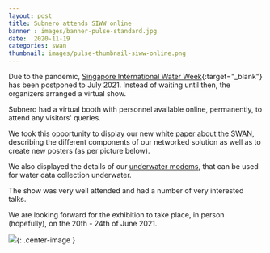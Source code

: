 ```yaml
---
layout: post
title: Subnero attends SIWW online
banner : images/banner-pulse-standard.jpg
date:  2020-11-19
categories: swan
thumbnail: images/pulse-thumbnail-siww-online.png
---
```


Due to the pandemic, [Singapore International Water Week](https://www.siww.com.sg/){:target="_blank"} has been postponed to July 2021. 
Instead of waiting until then, the organizers arranged a virtual show.

Subnero had a virtual booth with personnel available online, permanently, to attend any visitors' queries.

We took this opportunity to display our new [white paper about the SWAN](https://subnero.com/brochures/SWAN-White-paper.pdf), describing the different components of our networked solution as well as to create new posters (as per picture below). 

We also displayed the details of our [underwater modems](https://subnero.com/brochures/Subnero-Modem-Brochure.pdf), that can be used for water data collection underwater.

The show was very well attended and had a number of very interested talks.

We are looking forward for the exhibition to take place, in person (hopefully), on the 20th - 24th of June 2021.


![]({{site.baseurl}}/images/pulse-siww-online-2020.jpg){: .center-image  }
